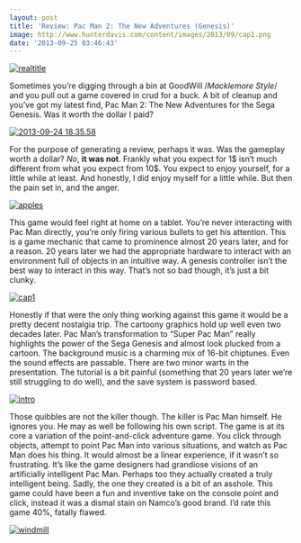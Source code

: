 ```yaml
---
layout: post
title: 'Review: Pac Man 2: The New Adventures (Genesis)'
image: http://www.hunterdavis.com/content/images/2013/09/cap1.png
date: '2013-09-25 03:46:43'
---
```



[![realtitle](http://www.hunterdavis.com/content/images/2013/09/realtitle-300x245.png)](http://www.hunterdavis.com/content/images/2013/09/realtitle.png)

Sometimes you’re digging through a bin at GoodWill /*Macklemore Style*/ and you pull out a game covered in crud for a buck. A bit of cleanup and you’ve got my latest find, Pac Man 2: The New Adventures for the Sega Genesis. Was it worth the dollar I paid?

[![2013-09-24 18.35.58](http://www.hunterdavis.com/content/images/2013/09/2013-09-24-18.35.58-300x225.jpg)](http://www.hunterdavis.com/content/images/2013/09/2013-09-24-18.35.58.jpg)

For the purpose of generating a review, perhaps it was. Was the gameplay worth a dollar? *No*, **it was not**. Frankly what you expect for 1$ isn’t much different from what you expect from 10$. You expect to enjoy yourself, for a little while at least. And honestly, I did enjoy myself for a little while. But then the pain set in, and the anger.

[![apples](http://www.hunterdavis.com/content/images/2013/09/apples-300x238.png)](http://www.hunterdavis.com/content/images/2013/09/apples.png)

This game would feel right at home on a tablet. You’re never interacting with Pac Man directly, you’re only firing various bullets to get his attention. This is a game mechanic that came to prominence almost 20 years later, and for a reason. 20 years later we had the appropriate hardware to interact with an environment full of objects in an intuitive way. A genesis controller isn’t the best way to interact in this way. That’s not so bad though, it’s just a bit clunky.

[![cap1](http://www.hunterdavis.com/content/images/2013/09/cap1-300x245.png)](http://www.hunterdavis.com/content/images/2013/09/cap1.png)

Honestly if that were the only thing working against this game it would be a pretty decent nostalgia trip. The cartoony graphics hold up well even two decades later. Pac Man’s transformation to “Super Pac Man” really highlights the power of the Sega Genesis and almost look plucked from a cartoon. The background music is a charming mix of 16-bit chiptunes. Even the sound effects are passable. There are two minor warts in the presentation. The tutorial is a bit painful (something that 20 years later we’re still struggling to do well), and the save system is password based.

[![intro](http://www.hunterdavis.com/content/images/2013/09/intro-300x238.png)](http://www.hunterdavis.com/content/images/2013/09/intro.png)

Those quibbles are not the killer though. The killer is Pac Man himself. He ignores you. He may as well be following his own script. The game is at its core a variation of the point-and-click adventure game. You click through objects, attempt to point Pac Man into various situations, and watch as Pac Man does his thing. It would almost be a linear experience, if it wasn’t so frustrating. It’s like the game designers had grandiose visions of an artificially intelligent Pac Man. Perhaps too they actually created a truly intelligent being. Sadly, the one they created is a bit of an asshole. This game could have been a fun and inventive take on the console point and click, instead it was a dismal stain on Namco’s good brand. I’d rate this game 40%, fatally flawed.

[![windmill](http://www.hunterdavis.com/content/images/2013/09/windmill-300x238.png)](http://www.hunterdavis.com/content/images/2013/09/windmill.png)


